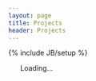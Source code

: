 ```yaml
---
layout: page
title: Projects
header: Projects
---
```

{% include JB/setup %}

<div id="wrapper" class="grid clearfix">
  <ol id="repos">Loading...</ol>
</div>